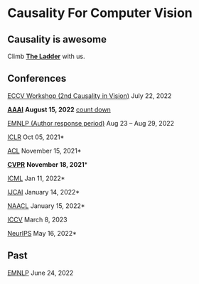 # Causality For Computer Vision 

## Causality is awesome

Climb [**The Ladder**](https://causalityforcomputervision.github.io/) with us.

## Conferences

[ECCV Workshop (2nd Causality in Vision)](https://www.causalityinvision.com/submission.html) July 22, 2022

[**AAAI**](https://aaai.org/Conferences/AAAI-23/aaai23call/) **August 15, 2022** [count down](https://causalityforcomputervision.github.io/countdown)

[EMNLP (Author response period)](https://2022.emnlp.org/calls/main_conference_papers/) Aug 23 – Aug 29, 2022

[ICLR](https://www.iclr.cc/Conferences/2023/CallForPapers) Oct 05, 2021*

[ACL](https://www.2022.aclweb.org/callpapers) November 15, 2021*

[**CVPR**](https://cvpr.info/Conferences/2023/Timeline) **November 18, 2021***

[ICML](https://icml.cc/Conferences/2022/CallForPapers) Jan 11, 2022*

[IJCAI](https://ijcai-22.org/calls-papers/) January 14, 2022*

[NAACL](https://2022.naacl.org/calls/papers/) January 15, 2022*

[ICCV](https://iccv2023.thecvf.com/submission.timeline-36800-2-12-8.php) March 8, 2023

[NeurIPS](https://neurips.cc/Conferences/2022/CallForPapers) May 16, 2022*

## Past

[EMNLP](https://2022.emnlp.org/calls/main_conference_papers/) June 24, 2022
